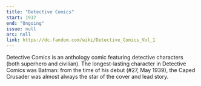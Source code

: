 ```yaml
---
title: "Detective Comics"
start: 1937
end: "Ongoing"
issue: null
arc: null
link: https://dc.fandom.com/wiki/Detective_Comics_Vol_1
---
```


Detective Comics is an anthology comic featuring detective characters (both superhero and civilian). The longest-lasting character in Detective Comics was Batman: from the time of his debut (#27, May 1939), the Caped Crusader was almost always the star of the cover and lead story.
